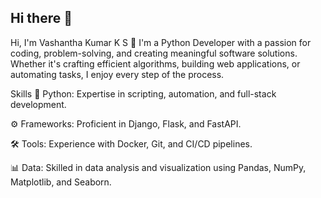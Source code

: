 ## Hi there 👋
Hi, I'm Vashantha Kumar K S 👋
I'm a Python Developer with a passion for coding, problem-solving, and creating meaningful software solutions. Whether it's crafting efficient algorithms, building web applications, or automating tasks, I enjoy every step of the process.

Skills
🐍 Python: Expertise in scripting, automation, and full-stack development.

⚙️ Frameworks: Proficient in Django, Flask, and FastAPI.

🛠️ Tools: Experience with Docker, Git, and CI/CD pipelines.

📊 Data: Skilled in data analysis and visualization using Pandas, NumPy, Matplotlib, and Seaborn.

<!--
**vashanth2004/vashanth2004** is a ✨ _special_ ✨ repository because its `README.md` (this file) appears on your GitHub profile.

Here are some ideas to get you started:

- 🔭 I’m currently working on ...
- 🌱 I’m currently learning ...
- 👯 I’m looking to collaborate on ...
- 🤔 I’m looking for help with ...
- 💬 Ask me about ...
- 📫 How to reach me: ...
- 😄 Pronouns: ...
- ⚡ Fun fact: ...
-->
